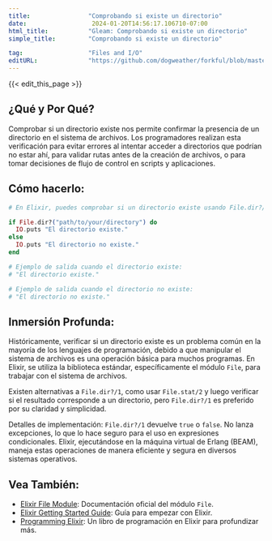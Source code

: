 ```yaml
---
title:                "Comprobando si existe un directorio"
date:                  2024-01-20T14:56:17.106710-07:00
html_title:           "Gleam: Comprobando si existe un directorio"
simple_title:         "Comprobando si existe un directorio"

tag:                  "Files and I/O"
editURL:              "https://github.com/dogweather/forkful/blob/master/content/es/elixir/checking-if-a-directory-exists.md"
---
```


{{< edit_this_page >}}

## ¿Qué y Por Qué?

Comprobar si un directorio existe nos permite confirmar la presencia de un directorio en el sistema de archivos. Los programadores realizan esta verificación para evitar errores al intentar acceder a directorios que podrían no estar ahí, para validar rutas antes de la creación de archivos, o para tomar decisiones de flujo de control en scripts y aplicaciones.

## Cómo hacerlo:

```elixir
# En Elixir, puedes comprobar si un directorio existe usando File.dir?/1

if File.dir?("path/to/your/directory") do
  IO.puts "El directorio existe."
else
  IO.puts "El directorio no existe."
end

# Ejemplo de salida cuando el directorio existe:
# "El directorio existe."

# Ejemplo de salida cuando el directorio no existe:
# "El directorio no existe."
```

## Inmersión Profunda:

Históricamente, verificar si un directorio existe es un problema común en la mayoría de los lenguajes de programación, debido a que manipular el sistema de archivos es una operación básica para muchos programas. En Elixir, se utiliza la biblioteca estándar, específicamente el módulo `File`, para trabajar con el sistema de archivos.

Existen alternativas a `File.dir?/1`, como usar `File.stat/2` y luego verificar si el resultado corresponde a un directorio, pero `File.dir?/1` es preferido por su claridad y simplicidad.

Detalles de implementación: `File.dir?/1` devuelve `true` o `false`. No lanza excepciones, lo que lo hace seguro para el uso en expresiones condicionales. Elixir, ejecutándose en la máquina virtual de Erlang (BEAM), maneja estas operaciones de manera eficiente y segura en diversos sistemas operativos.

## Vea También:

- [Elixir File Module](https://hexdocs.pm/elixir/File.html): Documentación oficial del módulo `File`.
- [Elixir Getting Started Guide](https://elixir-lang.org/getting-started/introduction.html): Guía para empezar con Elixir.
- [Programming Elixir](https://pragprog.com/titles/elixir16/programming-elixir-1-6/): Un libro de programación en Elixir para profundizar más.
